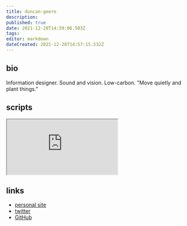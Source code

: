 ```yaml
---
title: duncan-geere
description: 
published: true
date: 2021-12-28T14:59:06.503Z
tags: 
editor: markdown
dateCreated: 2021-12-28T14:57:15.532Z
---
```


## bio

Information designer. Sound and vision. Low-carbon. "Move quietly and plant things."

## scripts

<iframe src="https://p3r7.github.io/norns-gallery-render/?author=duncan-geere"id="gallery-iframe"></iframe>

## links

- [personal site](http://www.duncangeere.com)
- [twitter](http://twitter.com/duncangeere)
- [GitHub](http://www.github.com/duncangeere)
